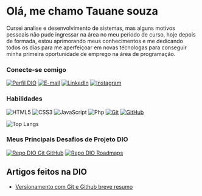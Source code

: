# Olá, me chamo Tauane souza 
Cursei analise e desenvolvimento de sistemas, mas alguns motivos pessoais não pude ingressar na área no meu periodo de curso, hoje depois de formada, estou aprimorando meus conhecimentos e me dedicando todos os dias para me aperfeiçoar em novas técnologas para conseguir minha primeira oportunidade de emprego na área de programação. 

### Conecte-se comigo
[![Perfil DIO](https://img.shields.io/badge/-Meu%20Perfil%20na%20DIO-DDA0DD?style=for-the-badge)](https://web.dio.me/users/tauane_ht2010_73740?tab=skills)
[![E-mail](https://img.shields.io/badge/-Email-DDA0DD?style=for-the-badge&logo=microsoft-outlook&logoColor=E94D5F)](mailto:tauane.ht2010@hotmail.com)
[![LinkedIn](https://img.shields.io/badge/-LinkedIn-DDA0DD?style=for-the-badge&logo=linkedin&logoColor)](https://www.linkedin.com/in/tauane-souza-4778a0150/)
[![Instagram](https://img.shields.io/badge/Instagram-DDA0DD?style=for-the-badge&logo=instagram)](https://www.instagram.com/tauaane_souzaa/)


### Habilidades
![HTML5](https://img.shields.io/badge/HTML-DDA0DD?style=for-the-badge&logo=html5&logoColor=FFFFFF)
![CSS3](https://img.shields.io/badge/CSS3-DDA0DD?style=for-the-badge&logo=css3&logoColor=FFFFFF)
![JavaScript](https://img.shields.io/badge/JavaScript-DDA0DD?style=for-the-badge&logo=javascript&logoColor=FFFFFF)
![Php](https://img.shields.io/badge/Php-DDA0DD?style=for-the-badge&logo=php&logoColor=FFFFFF)
[![Git](https://img.shields.io/badge/Git-DDA0DD?style=for-the-badge&logo=git&logoColor=FFFFFF)](https://git-scm.com/doc) 
[![GitHub](https://img.shields.io/badge/GitHub-DDA0DD?style=for-the-badge&logo=github&logoColor=FFFFFF)](https://docs.github.com/)

![Top Langs](https://github-readme-stats-git-masterrstaa-rickstaa.vercel.app/api/top-langs/?username=TauaneS2&bg_color=DDA0DD&border_color=30A3DC&title_color=E94D5F&text_color=FFF)


### Meus Principais Desafios de Projeto DIO
[![Repo DIO Git GitHub](https://github-readme-stats.vercel.app/api/pin/?username=elidianaandrade&repo=dio-lab-open-source&bg_color=DDA0DD&border_color=30A3DC&show_icons=true&icon_color=30A3DC&title_color=E94D5F&text_color=FFF)](https://github.com/elidianaandrade/dio-lab-open-source)
[![Repo DIO Roadmaps](https://github-readme-stats.vercel.app/api/pin/?username=digitalinnovationone&repo=roadmaps&bg_color=DDA0DD&border_color=30A3DC&show_icons=true&icon_color=30A3DC&title_color=E94D5F&text_color=FFF)](https://digitalinnovationone.github.io/roadmaps/careers/backend/)

## Artigos feitos na DIO

 - [Versionamento com Git e Github breve resumo](https://web.dio.me/articles/versionamento-com-git-e-github-breve-resumo?back=%2Farticles&page=1&order=oldest)


